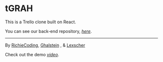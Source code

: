 # tGRAH

This is a Trello clone built on React.

You can see our back-end repository, _[here](https://github.com/Lexscher/tGRAH-api)_.

---

By [RichieCoding](https://github.com/RichieCoding), [Ghalstein](https://github.com/Ghalstein) , & [Lexscher](https://github.com/Lexscher)

Check out the demo _[video](https://www.youtube.com/watch?v=vYR5io-r43Q&t)_.
